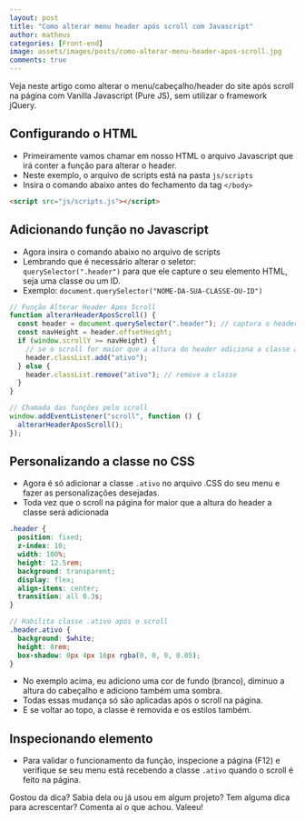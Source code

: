 ```yaml
---
layout: post
title: "Como alterar menu header após scroll com Javascript"
author: matheus
categories: [Front-end]
image: assets/images/posts/como-alterar-menu-header-apos-scroll.jpg
comments: true
---
```


Veja neste artigo como alterar o menu/cabeçalho/header do site após scroll na página com Vanilla Javascript (Pure JS), sem utilizar o framework jQuery.

## Configurando o HTML

- Primeiramente vamos chamar em nosso HTML o arquivo Javascript que irá conter a função para alterar o header.
- Neste exemplo, o arquivo de scripts está na pasta `js/scripts`
- Insira o comando abaixo antes do fechamento da tag `</body>`

```html
<script src="js/scripts.js"></script>
```

## Adicionando função no Javascript

- Agora insira o comando abaixo no arquivo de scripts
- Lembrando que é necessário alterar o seletor: `querySelector(".header")` para que ele capture o seu elemento HTML, seja uma classe ou um ID.
- Exemplo: `document.querySelector("NOME-DA-SUA-CLASSE-OU-ID")`

```js
// Função Alterar Header Apos Scroll
function alterarHeaderAposScroll() {
  const header = document.querySelector(".header"); // captura o header
  const navHeight = header.offsetHeight;
  if (window.scrollY >= navHeight) {
    // se o scroll for maior que a altura do header adiciona a classe ativo
    header.classList.add("ativo");
  } else {
    header.classList.remove("ativo"); // remove a classe
  }
}

// Chamada das funções pelo scroll
window.addEventListener("scroll", function () {
  alterarHeaderAposScroll();
});
```

## Personalizando a classe no CSS

- Agora é só adicionar a classe `.ativo` no arquivo .CSS do seu menu e fazer as personalizações desejadas.
- Toda vez que o scroll na página for maior que a altura do header a classe será adicionada

```scss
.header {
  position: fixed;
  z-index: 10;
  width: 100%;
  height: 12.5rem;
  background: transparent;
  display: flex;
  align-items: center;
  transition: all 0.3s;
}

// Habilita classe .ativo após o scroll
.header.ativo {
  background: $white;
  height: 8rem;
  box-shadow: 0px 4px 16px rgba(0, 0, 0, 0.05);
}
```

- No exemplo acima, eu adiciono uma cor de fundo (branco), diminuo a altura do cabeçalho e adiciono também uma sombra.
- Todas essas mudança só são aplicadas após o scroll na página.
- E se voltar ao topo, a classe é removida e os estilos também.

## Inspecionando elemento

- Para validar o funcionamento da função, inspecione a página (F12) e verifique se seu menu está recebendo a classe `.ativo` quando o scroll é feito na página.

Gostou da dica? Sabia dela ou já usou em algum projeto? Tem alguma dica para acrescentar? Comenta aí o que achou. Valeeu!

